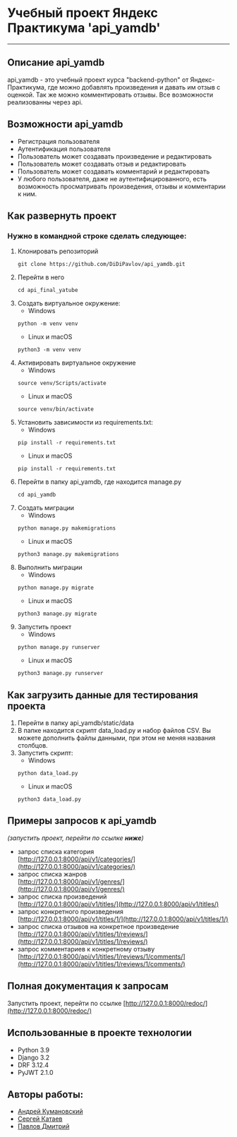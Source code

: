 # Учебный проект Яндекс Практикума 'api_yamdb'

----

## Описание api_yamdb
api_yamdb - это учебный проект курса "backend-python" от Яндекс-Практикума, 
где можно добавлять произведения и давать им отзыв с оценкой.
Так же можно комментировать отзывы. Все возможности реализованны через api.

## Возможности api_yamdb
- Регистрация пользователя
- Аутентификация пользователя
- Пользователь может создавать произведение и редактировать
- Пользователь может создавать отзыв и редактировать
- Пользователь может создавать комментарий и редактировать
- У любого пользователя, даже не аутентифицированного, есть возможность 
просматривать произведения, отзывы и комментарии к ним.

## Как развернуть проект

### Нужно в командной строке сделать следующее:
1. Клонировать репозиторий
    ``` 
    git clone https://github.com/DiDiPavlov/api_yamdb.git
    ```
2. Перейти в него
    ```
    cd api_final_yatube
    ```
3. Создать виртуальное окружение:
   - Windows
    ```
    python -m venv venv
    ```
   - Linux и macOS
    ```
    python3 -m venv venv
    ```
4. Активировать виртуальное окружение
   - Windows
    ```
    source venv/Scripts/activate
    ```
   - Linux и macOS
    ```
    source venv/bin/activate
    ```
5. Установить зависимости из requirements.txt:
   - Windows
    ```
    pip install -r requirements.txt
    ```
   - Linux и macOS
    ```
    pip install -r requirements.txt
    ```
6. Перейти в папку api_yamdb, где находится manage.py
    ```
    cd api_yamdb
    ```
7. Создать миграции
   - Windows
    ```
    python manage.py makemigrations
    ```
   - Linux и macOS
    ```
    python3 manage.py makemigrations
    ```
8. Выполнить миграции
   - Windows
    ```
    python manage.py migrate
    ```
   - Linux и macOS
    ```
    python3 manage.py migrate
    ```
9. Запустить проект
   - Windows
    ```
    python manage.py runserver
    ```
   - Linux и macOS
    ```
    python3 manage.py runserver
    ```
  
## Как загрузить данные для тестирования проекта 
1. Перейти в папку api_yamdb/static/data
2. В папке находится скрипт data_load.py и набор файлов CSV. Вы можете дополнить файлы
данными, при этом не меняя названия столбцов.
3. Запустить скрипт:
   - Windows 
    ``` 
    python data_load.py
    ``` 
   - Linux и macOS 
    ``` 
    python3 data_load.py
    ``` 

## Примеры запросов к api_yamdb 
  *(запустить проект, перейти по ссылке **ниже**)*
- запрос списка категория  
[http://127.0.0.1:8000/api/v1/categories/](http://127.0.0.1:8000/api/v1/categories/)
- запрос списка жанров  
[http://127.0.0.1:8000/api/v1/genres/](http://127.0.0.1:8000/api/v1/genres/)
- запрос списка произведений  
[http://127.0.0.1:8000/api/v1/titles/](http://127.0.0.1:8000/api/v1/titles/)
- запрос конкретного произведения  
[http://127.0.0.1:8000/api/v1/titles/1/](http://127.0.0.1:8000/api/v1/titles/1/)
- запрос списка отзывов на конкретное произведение  
[http://127.0.0.1:8000/api/v1/titles/1/reviews/](http://127.0.0.1:8000/api/v1/titles/1/reviews/)
- запрос комментариев к конкретному отзыву  
[http://127.0.0.1:8000/api/v1/titles/1/reviews/1/comments/](http://127.0.0.1:8000/api/v1/titles/1/reviews/1/comments/)


## Полная документация к запросам
Запустить проект, перейти по ссылке
[http://127.0.0.1:8000/redoc/](http://127.0.0.1:8000/redoc/)

## Использованные в проекте технологии
 - Python 3.9
 - Django 3.2
 - DRF 3.12.4
 - PyJWT 2.1.0
  
## Авторы работы:
- [Андрей Кумановский](https://github.com/akumanowski)
- [Сергей Катаев](https://github.com/SergeyKataev1)
- [Павлов Дмитрий ](https://github.com/DiDiPavlov)
